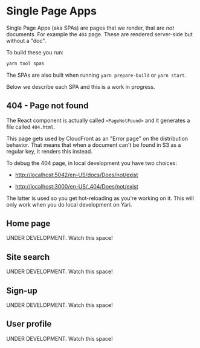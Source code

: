 # Single Page Apps

Single Page Apps (aka SPAs) are pages that we render, that are _not_ documents.
For example the `404` page. These are rendered server-side but without a "doc".

To build these you run:

```sh
yarn tool spas
```

The SPAs are also built when running `yarn prepare-build` or `yarn start`.

Below we describe each SPA and this is a work in progress.

## 404 - Page not found

The React component is actually called `<PageNotFound>` and it generates a file
called `404.html`.

This page gets used by CloudFront as an "Error page" on the distribution
behavior. That means that when a document can't be found in S3 as a regular key,
it renders this instead.

To debug the 404 page, in local development you have two choices:

- <http://localhost:5042/en-US/docs/Does/not/exist>

- <http://localhost:3000/en-US/_404/Does/not/exist>

The latter is used so you get hot-reloading as you're working on it. This will
only work when you do local development on Yari.

## Home page

UNDER DEVELOPMENT. Watch this space!

## Site search

UNDER DEVELOPMENT. Watch this space!

## Sign-up

UNDER DEVELOPMENT. Watch this space!

## User profile

UNDER DEVELOPMENT. Watch this space!
